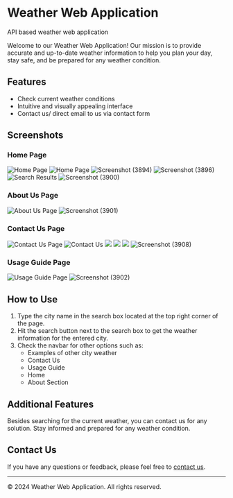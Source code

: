 # Weather Web Application
API based weather web application

Welcome to our Weather Web Application! Our mission is to provide accurate and up-to-date weather information to help you plan your day, stay safe, and be prepared for any weather condition.


## Features

- Check current weather conditions
- Intuitive and visually appealing interface
- Contact us/ direct email to us via contact form

## Screenshots

### Home Page
![Home Page](screenshots/home_page.png)
![Home Page](https://github.com/user-attachments/assets/f55050f1-70de-4cd9-a688-e2aa8ab94baa)
![Screenshot (3894)](https://github.com/user-attachments/assets/4346ec12-456b-4f7d-898a-b5ff61b983ce)
![Screenshot (3896)](https://github.com/user-attachments/assets/3d857483-d46c-446c-a844-5f921d95b595)
![Search Results](https://github.com/user-attachments/assets/6b045b91-78f4-4fc3-816a-6a04e0956c3c)
![Screenshot (3900)](https://github.com/user-attachments/assets/2d564d19-4cc7-4f83-9be3-e04dae89d3f0)

### About Us Page
![About Us Page](screenshots/about_us_page.png)
![Screenshot (3901)](https://github.com/user-attachments/assets/b4157678-afac-4e8b-8607-fd0c98206f96)

### Contact Us Page
![Contact Us Page](screenshots/contact_us_page.png)
![Contact Us](https://github.com/user-attachments/assets/c0cc6f5b-da3d-4365-9ebe-6a2d69a8c3f6)
![](https://github.com/user-attachments/assets/c5b0349d-aaa0-4c9a-9d1d-c168db66ff31)
![](https://github.com/user-attachments/assets/576062f0-5a29-49eb-b1f3-ddb9d06de219)
![](https://github.com/user-attachments/assets/f5f67d47-3ce6-4680-9ebd-011c84292b8e)
![Screenshot (3908)](https://github.com/user-attachments/assets/e2fbff28-2bc8-4a19-9617-6dbfb3901c29)

### Usage Guide Page
![Usage Guide Page](screenshots/usage_guide_page.png)
![Screenshot (3902)](https://github.com/user-attachments/assets/243f9113-30c9-4da9-8f25-8335a1dbc73a)

## How to Use

1. Type the city name in the search box located at the top right corner of the page.
2. Hit the search button next to the search box to get the weather information for the entered city.
3. Check the navbar for other options such as:
    - Examples of other city weather
    - Contact Us
    - Usage Guide
    - Home
    - About Section

## Additional Features

Besides searching for the current weather, you can contact us for any solution. Stay informed and prepared for any weather condition.

## Contact Us

If you have any questions or feedback, please feel free to [contact us](./contact.html).

---

© 2024 Weather Web Application. All rights reserved.


